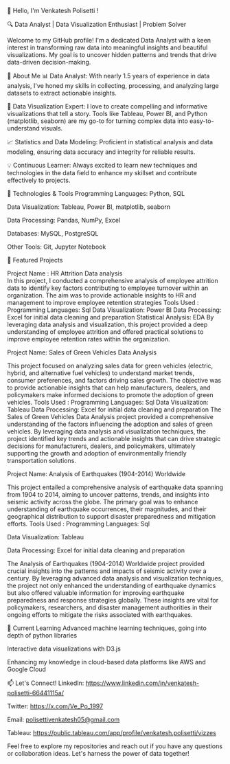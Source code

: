👋 Hello, I'm  Venkatesh Polisetti !

🔍 Data Analyst | Data Visualization Enthusiast | Problem Solver

Welcome to my GitHub profile! I'm a dedicated Data Analyst with a keen interest in transforming raw data into meaningful insights and beautiful visualizations.
My goal is to uncover hidden patterns and trends that drive data-driven decision-making.

🚀 About Me
📊 Data Analyst: With  nearly 1.5 years  of experience in data analysis, I've honed my skills in collecting, processing, and analyzing large datasets to extract actionable insights.

🎨 Data Visualization Expert: I love to create compelling and informative visualizations that tell a story. Tools like Tableau, Power BI, and Python (matplotlib, seaborn) are my go-to for turning complex data into easy-to-understand visuals.

📈 Statistics and Data Modeling: Proficient in statistical analysis and data modeling, ensuring data accuracy and integrity for reliable results.

💡 Continuous Learner: Always excited to learn new techniques and technologies in the data field to enhance my skillset and contribute effectively to projects.

🔧 Technologies & Tools
Programming Languages: Python, SQL

Data Visualization: Tableau, Power BI, matplotlib, seaborn

Data Processing: Pandas, NumPy, Excel

Databases: MySQL, PostgreSQL

Other Tools: Git, Jupyter Notebook

📂 Featured Projects

Project Name : HR Attrition Data analysis  
In this project, I conducted a comprehensive analysis of employee attrition data to identify key factors contributing to employee turnover within an organization. The aim was to provide actionable insights to HR and management to improve employee retention strategies
Tools Used :
Programming Languages: Sql
Data Visualization: Power BI 
Data Processing: Excel for initial data cleaning and preparation
Statistical Analysis: EDA
By leveraging data analysis and visualization, this project provided a deep understanding of employee attrition and offered practical solutions to improve employee retention rates within the organization.

Project Name: Sales of Green Vehicles Data Analysis

This project focused on analyzing sales data for green vehicles (electric, hybrid, and alternative fuel vehicles) to understand market trends, consumer preferences, and factors driving sales growth. The objective was to provide actionable insights that can help manufacturers, dealers, and policymakers make informed decisions to promote the adoption of green vehicles.
Tools Used : 
Programming Languages: Sql
Data Visualization: Tableau
Data Processing: Excel for initial data cleaning and preparation
The Sales of Green Vehicles Data Analysis project provided a comprehensive understanding of the factors influencing the adoption and sales of green vehicles. By leveraging data analysis and visualization techniques, the project identified key trends and actionable insights that can drive strategic decisions for manufacturers, dealers, and policymakers, ultimately supporting the growth and adoption of environmentally friendly transportation solutions.


Project Name:
Analysis of Earthquakes (1904-2014) Worldwide

This project entailed a comprehensive analysis of earthquake data spanning from 1904 to 2014, aiming to uncover patterns, trends, and insights into seismic activity across the globe. The primary goal was to enhance understanding of earthquake occurrences, their magnitudes, and their geographical distribution to support disaster preparedness and mitigation efforts.
Tools Used : 
Programming Languages: Sql

Data Visualization: Tableau

Data Processing: Excel for initial data cleaning and preparation

The Analysis of Earthquakes (1904-2014) Worldwide project provided crucial insights into the patterns and impacts of seismic activity over a century. By leveraging advanced data analysis and visualization techniques, the project not only enhanced the understanding of earthquake dynamics but also offered valuable information for improving earthquake preparedness and response strategies globally. These insights are vital for policymakers, researchers, and disaster management authorities in their ongoing efforts to mitigate the risks associated with earthquakes.

🌱 Current Learning
Advanced machine learning techniques, going into depth of python libraries 

Interactive data visualizations with D3.js

Enhancing my knowledge in cloud-based data platforms like AWS and Google Cloud

📫 Let's Connect!
LinkedIn: https://www.linkedin.com/in/venkatesh-polisetti-66441115a/

Twitter: https://x.com/Ve_Po_1997

Email: polisettivenkatesh05@gmail.com

Tableau: https://public.tableau.com/app/profile/venkatesh.polisetti/vizzes

Feel free to explore my repositories and reach out if you have any questions or collaboration ideas. Let's harness the power of data together!
